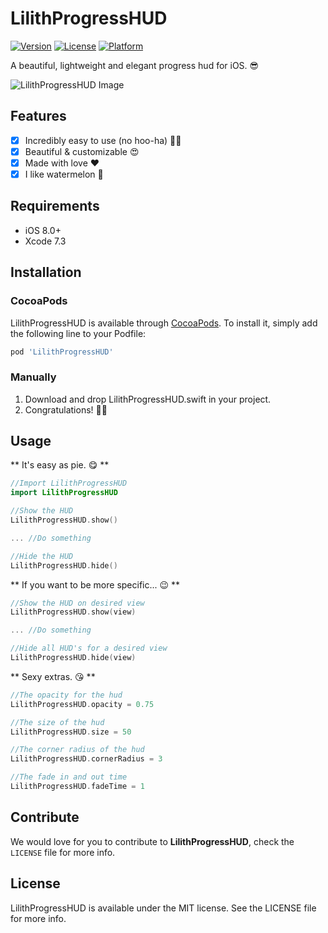 # LilithProgressHUD

[![Version](https://img.shields.io/cocoapods/v/LilithProgressHUD.svg?style=flat)](http://cocoapods.org/pods/LilithProgressHUD)
[![License](https://img.shields.io/cocoapods/l/LilithProgressHUD.svg?style=flat)](http://cocoapods.org/pods/LilithProgressHUD)
[![Platform](https://img.shields.io/cocoapods/p/LilithProgressHUD.svg?style=flat)](http://cocoapods.org/pods/LilithProgressHUD)

A beautiful, lightweight and elegant progress hud for iOS. 😎

![LilithProgressHUD Image](https://s4.postimg.org/4kd6bgtsd/Simulator_Screen_Shot_16_08_2016_8_06_52_AM.png)

## Features

- [x] Incredibly easy to use (no hoo-ha) 🙌🏼
- [x] Beautiful & customizable 😍
- [x] Made with love ❤️ 
- [x] I like watermelon 🍉

## Requirements

- iOS 8.0+
- Xcode 7.3

## Installation

### CocoaPods

LilithProgressHUD is available through [CocoaPods](http://cocoapods.org). To install
it, simply add the following line to your Podfile:

```ruby
pod 'LilithProgressHUD'
```

### Manually 

1. Download and drop LilithProgressHUD.swift in your project.
2. Congratulations! 👏🏼

## Usage

** It's easy as pie. 😋 **

```swift
//Import LilithProgressHUD
import LilithProgressHUD

//Show the HUD
LilithProgressHUD.show()

... //Do something

//Hide the HUD
LilithProgressHUD.hide()
```

** If you want to be more specific... 😉 **

```swift
//Show the HUD on desired view
LilithProgressHUD.show(view)

... //Do something

//Hide all HUD's for a desired view
LilithProgressHUD.hide(view)
```

** Sexy extras. 😘 **

```swift
//The opacity for the hud
LilithProgressHUD.opacity = 0.75

//The size of the hud
LilithProgressHUD.size = 50

//The corner radius of the hud
LilithProgressHUD.cornerRadius = 3

//The fade in and out time
LilithProgressHUD.fadeTime = 1
```

## Contribute

We would love for you to contribute to **LilithProgressHUD**, check the ``LICENSE`` file for more info.

## License

LilithProgressHUD is available under the MIT license. See the LICENSE file for more info.
